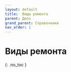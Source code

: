 ```yaml
---
layout: default
title:	Виды ремонта
parent: Депо
grand_parent: Справочники
nav_order: 1
---
```


# Виды ремонта
{: .no_toc }

